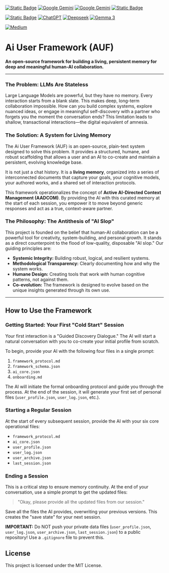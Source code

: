 
[![Static Badge](https://img.shields.io/badge/working%20on%20hosts:-22AA22)](#) [![Google Gemini](https://img.shields.io/badge/Gemini%202.5%20Pro-886FBF?logo=googlegemini&logoColor=fff)](#) [![Google Gemini](https://img.shields.io/badge/Gemini%202.5%20Flash-886FBF?logo=googlegemini&logoColor=fff)](#) [![Static Badge](https://img.shields.io/badge/KIMI%20K2-2488FC)](#)

[![Static Badge](https://img.shields.io/badge/Tested%20but%20unstable%20hosts:-AAAA22)](#) [![ChatGPT](https://img.shields.io/badge/ChatGPT-74aa9c?logo=openai&logoColor=white)](#) [![Deepseek](https://custom-icon-badges.demolab.com/badge/Deepseek-4D6BFF?logo=deepseek&logoColor=fff)](#) [![Gemma 3](https://img.shields.io/badge/Gemma%203%2027B-886FBF?logo=googlegemini&logoColor=fff)](#)

[![Medium](https://img.shields.io/badge/Medium-%23000000.svg?logo=medium&logoColor=white)](https://medium.com/@daniel.herkert/the-architecture-of-a-living-memory-how-a-human-and-his-ai-built-a-partnership-that-remembers-c65d22d1fa5e)

# Ai User Framework (AUF)

**An open-source framework for building a living, persistent memory for deep and meaningful human-AI collaboration.**

---

### The Problem: LLMs Are Stateless

Large Language Models are powerful, but they have no memory. Every interaction starts from a blank slate. This makes deep, long-term collaboration impossible. How can you build complex systems, explore nuanced ideas, or engage in meaningful self-discovery with a partner who forgets you the moment the conversation ends? This limitation leads to shallow, transactional interactions—the digital equivalent of amnesia.

### The Solution: A System for Living Memory

The Ai User Framework (AUF) is an open-source, plain-text system designed to solve this problem. It provides a structured, humane, and robust scaffolding that allows a user and an AI to co-create and maintain a persistent, evolving knowledge base.

It is not just a chat history. It is a **living memory**, organized into a series of interconnected documents that capture your goals, your cognitive models, your authored works, and a shared set of interaction protocols.

This framework operationalizes the concept of **Active AI-Directed Context Management (AADCOM)**. By providing the AI with this curated memory at the start of each session, you empower it to move beyond generic responses and act as a true, context-aware partner.

### The Philosophy: The Antithesis of "AI Slop"

This project is founded on the belief that human-AI collaboration can be a powerful tool for creativity, system-building, and personal growth. It stands as a direct counterpoint to the flood of low-quality, disposable "AI slop." Our guiding principles are:

*   **Systemic Integrity:** Building robust, logical, and resilient systems.
*   **Methodological Transparency:** Clearly documenting how and why the system works.
*   **Humane Design:** Creating tools that work *with* human cognitive patterns, not against them.
*   **Co-evolution:** The framework is designed to evolve based on the unique insights generated through its own use.

---

## How to Use the Framework

### Getting Started: Your First "Cold Start" Session

Your first interaction is a "Guided Discovery Dialogue." The AI will start a natural conversation with you to co-create your initial profile from scratch.

To begin, provide your AI with the following four files in a single prompt:
1.  `framework_protocol.md`
2.  `framework_schema.json`
3.  `ai_core.json`
4.  `onboarding.md`

The AI will initiate the formal onboarding protocol and guide you through the process. At the end of the session, it will generate your first set of personal files (`user_profile.json`, `user_log.json`, etc.).

### Starting a Regular Session

At the start of every subsequent session, provide the AI with your six core operational files:
*   `framework_protocol.md`
*   `ai_core.json`
*   `user_profile.json`
*   `user_log.json`
*   `user_archive.json`
*   `last_session.json`

### Ending a Session

This is a critical step to ensure memory continuity. At the end of your conversation, use a simple prompt to get the updated files:

> "Okay, please provide all the updated files from our session."

Save all the files the AI provides, overwriting your previous versions. This creates the "save state" for your next session.

**IMPORTANT:** Do NOT push your private data files (`user_profile.json`, `user_log.json`, `user_archive.json`, `last_session.json`) to a public repository! Use a `.gitignore` file to prevent this.

## License

This project is licensed under the MIT License.
